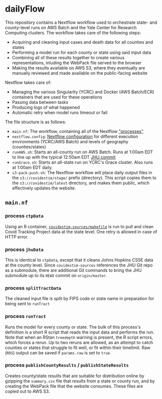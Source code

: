 # dailyFlow

This repository contains a Nextflow workflow used to orchestrate state- and county-level runs on AWS Batch and the Yale Center for Research Computing clusters. The workflow takes care of the following steps:

- Acquiring and cleaning input cases and death data for all counties and states
- Performing a model run for each county or state using said input data
- Combining all of these results together to create various representations, inluding the WebPack file served to the browser
- Making the results available on AWS S3, where they eventually are manually reviewed and made available on the public-facing website

Nextflow takes care of:

- Managing the various Singularity (YCRC) and Docker (AWS Batch/ECR) containers that are used for these operations
- Passing data between tasks
- Producing logs of what happened
- Automatic retry when model runs timeout or fail

The file structure is as follows:

- `main.nf`: The workflow, containing all of the Nextflow ["processes"](https://www.nextflow.io/docs/edge/process.html)
- `nextflow.config`: [Nextflow configuration](https://www.nextflow.io/docs/edge/config.html) for different execution environments (YCRC/AWS Batch) and levels of geography (counties/states)
- `runAWS.sh`: Starts an all-county run on AWS Batch. Runs at 1:00am EDT to line up with the typical 12:50am EDT [JHU commit](https://github.com/CSSEGISandData/COVID-19/commits/master/csse_covid_19_data/csse_covid_19_time_series)
- `runGrace.sh`: Starts an all-state run on YCRC's Grace cluster. Also runs at 1:00am EDT daily.
- `s3-pack-push.sh`: The Nextflow workflow will place daily output files in the `s3://covidestim/stage/` prefix (directory). This script copies them to the `s3://covidestim/latest` directory, and makes them public, which effectively updates the website.

## `main.nf`

### process `ctpData`

Using an R container, [`covidestim-sources/makefile`](https://github.com/covidestim/covidestim-sources/blob/master/makefile) is run to pull and clean Covid Tracking Project data at the state level. One retry is allowed in case of HTTP error.

### process `jhuData`

This is identical to `ctpData`, except that it cleans Johns Hopkins CSSE data at the county level. Since `covidestim-sources` references the JHU Git repo as a submodule, there are additional Git commands to bring the JHU submodule up to its `HEAD` commit on `origin/master`.

### process `splitTractData`

The cleaned input file is split by FIPS code or state name in preparation for being sent to `runTract`

### process `runTract`

Runs the model for every county or state. The bulk of this process's definition is a short R script that reads the input data and performs the run. Note that when an RStan `treedepth` warning is present, the R script errors, which forces a rerun. Up to two reruns are allowed, as an attempt to catch counties or states that struggle to fit well, or fit within their timelimit. Raw (`RDS`) output can be saved if `params.raw` is set to `true`.

### process `publishCountyResults` / `publishStateResults`

Creates county/state results that are suitable for distribution online by gzipping the `summary.csv` file that results from a state or county run, and by creating the WebPack file that the website consumes. These files are copied out to AWS S3.
